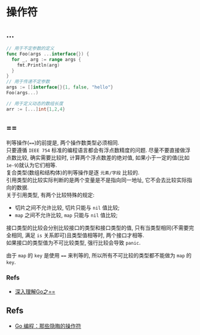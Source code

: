 # 操作符

## ...
```go
// 用于不定参数的定义
func Foo(args ...interface{}) {
  for _, arg := range args {
    fmt.Println(arg)
  }
}
// 用于传递不定参数
args := []interface{}{1, false, "hello"}
Foo(args...)

// 用于定义动态的数组长度
arr := [...]int{1,2,4}
```

## == 
判等操作(`==`)的前提是, 两个操作数类型必须相同.    
只要遵循 `IEEE 754` 标准的编程语言都会有浮点数精度的问题. 尽量不要直接做浮点数比较, 确实需要比较时, 计算两个浮点数差的绝对值, 如果小于一定的值(比如 `1e-9`)就认为它们相等.   
复合类型(数组和结构体)的判等操作是逐 `元素/字段` 比较的.   
引用类型的比较实际判断的是两个变量是不是指向同一地址, 它不会去比较实际指向的数据.   
关于引用类型, 有两个比较特殊的规定:   
* 切片之间不允许比较, 切片只能与 `nil` 值比较;   
* `map` 之间不允许比较, `map` 只能与 `nil` 值比较;    

接口类型的比较会分别比较接口的类型和接口类型的值, 只有当类型相同(不需要完全相同, 满足 `is` 关系即可)且类型值相等时, 两个接口才相等.   
如果接口的类型值为不可比较类型, 强行比较会导致 `panic`.    

由于 `map` 的 `key` 是使用 `==` 来判等的, 所以所有不可比较的类型都不能做为 `map` 的 `key`.   

### Refs
* [深入理解Go之==](https://darjun.github.io/2019/08/20/golang-equal/)   


## Refs
* [Go 编程：那些隐晦的操作符](https://www.gitdig.com/go-operators/)